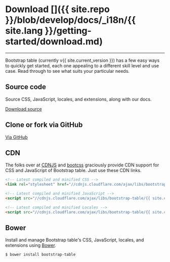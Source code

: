 # Download []({{ site.repo }}/blob/develop/docs/_i18n/{{ site.lang }}/getting-started/download.md)

---

<p class="lead">
Bootstrap table (currently v{{ site.current_version }}) has a few easy ways to quickly get started, each one appealing to a different skill level and use case. Read through to see what suits your particular needs.
</p>

## Source code

Source CSS, JavaScript, locales, and extensions, along with our docs.

<a href="{{ site.master_zip }}" class="btn btn-lg btn-outline" role="button">Download source</a>

## Clone or fork via GitHub

<a href="{{ site.repo }}" class="btn btn-lg btn-outline" role="button">Via GitHub</a>

## CDN

The folks over at [CDNJS](http://www.cdnjs.com/libraries/bootstrap-table) and [bootcss](http://open.bootcss.com/bootstrap-table/) graciously provide CDN support for CSS and JavaScript of Bootstrap table. Just use these CDN links.

```html
<!-- Latest compiled and minified CSS -->
<link rel="stylesheet" href="//cdnjs.cloudflare.com/ajax/libs/bootstrap-table/{{ site.current_version }}/bootstrap-table.min.css">

<!-- Latest compiled and minified JavaScript -->
<script src="//cdnjs.cloudflare.com/ajax/libs/bootstrap-table/{{ site.current_version }}/bootstrap-table.min.js"></script>

<!-- Latest compiled and minified Locales -->
<script src="//cdnjs.cloudflare.com/ajax/libs/bootstrap-table/{{ site.current_version }}/locale/bootstrap-table-zh-CN.min.js"></script>
```

## Bower

Install and manage Bootstrap table's CSS, JavaScript, locales, and extensions using [Bower](http://bower.io/).

```bash
$ bower install bootstrap-table
```
